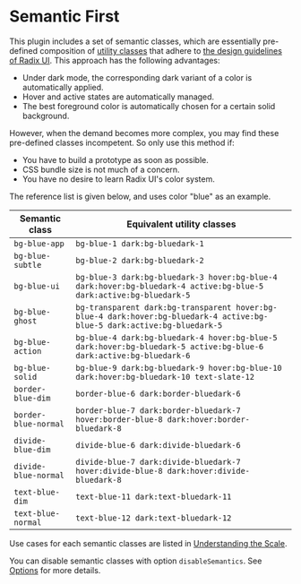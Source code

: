 # Semantic First

This plugin includes a set of semantic classes, which are essentially pre-defined composition of [utility classes](utility-first) that adhere to [the design guidelines of Radix UI](https://www.radix-ui.com/docs/colors/palette-composition/understanding-the-scale). This approach has the following advantages:

- Under dark mode, the corresponding dark variant of a color is automatically applied.
- Hover and active states are automatically managed.
- The best foreground color is automatically chosen for a certain solid background.

However, when the demand becomes more complex, you may find these pre-defined classes incompetent. So only use this method if:

- You have to build a prototype as soon as possible.
- CSS bundle size is not much of a concern.
- You have no desire to learn Radix UI's color system.

The reference list is given below, and uses color "blue" as an example.

| Semantic class       | Equivalent utility classes                                                                                               |
| -------------------- | ------------------------------------------------------------------------------------------------------------------------ |
| `bg-blue-app`        | `bg-blue-1 dark:bg-bluedark-1`                                                                                           |
| `bg-blue-subtle`     | `bg-blue-2 dark:bg-bluedark-2`                                                                                           |
| `bg-blue-ui`         | `bg-blue-3 dark:bg-bluedark-3 hover:bg-blue-4 dark:hover:bg-bluedark-4 active:bg-blue-5 dark:active:bg-bluedark-5`       |
| `bg-blue-ghost`      | `bg-transparent dark:bg-transparent hover:bg-blue-4 dark:hover:bg-bluedark-4 active:bg-blue-5 dark:active:bg-bluedark-5` |
| `bg-blue-action`     | `bg-blue-4 dark:bg-bluedark-4 hover:bg-blue-5 dark:hover:bg-bluedark-5 active:bg-blue-6 dark:active:bg-bluedark-6`       |
| `bg-blue-solid`      | `bg-blue-9 dark:bg-bluedark-9 hover:bg-blue-10 dark:hover:bg-bluedark-10 text-slate-12`                                  |
| `border-blue-dim`    | `border-blue-6 dark:border-bluedark-6`                                                                                   |
| `border-blue-normal` | `border-blue-7 dark:border-bluedark-7 hover:border-blue-8 dark:hover:border-bluedark-8`                                  |
| `divide-blue-dim`    | `divide-blue-6 dark:divide-bluedark-6`                                                                                   |
| `divide-blue-normal` | `divide-blue-7 dark:divide-bluedark-7 hover:divide-blue-8 dark:hover:divide-bluedark-8`                                  |
| `text-blue-dim`      | `text-blue-11 dark:text-bluedark-11`                                                                                     |
| `text-blue-normal`   | `text-blue-12 dark:text-bluedark-12`                                                                                     |

Use cases for each semantic classes are listed in [Understanding the Scale](https://www.radix-ui.com/docs/colors/palette-composition/understanding-the-scale).

You can disable semantic classes with option `disableSemantics`. See [Options](/options#disablesemantics) for more details.
